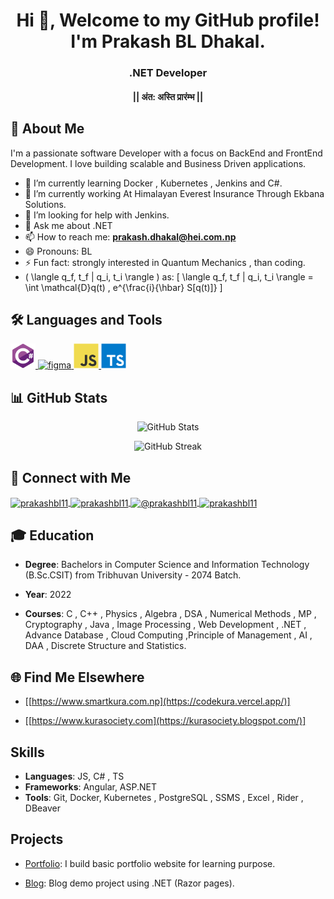 <h1 align="center">Hi 👋, Welcome to my GitHub profile! I'm Prakash BL Dhakal.</h1>
<h3 align="center"> .NET Developer </h3>
<h4  align="center"><b></b>|| अंत: अस्ति प्रारंम्भ ||</h4>

## 💼 About Me

I'm a passionate software Developer with a focus on BackEnd and FrontEnd Development.
I love building scalable and Business Driven applications.

- 🌱 I’m currently learning Docker , Kubernetes , Jenkins and C#.
- 👯 I’m currently working At Himalayan Everest Insurance Through Ekbana Solutions.
- 🤔 I’m looking for help with Jenkins.
- 💬 Ask me about .NET
- 📫 How to reach me: **prakash.dhakal@hei.com.np**
- 😄 Pronouns: BL
- ⚡ Fun fact: strongly interested in Quantum Mechanics , than coding.
-  \( \langle q_f, t_f | q_i, t_i \rangle \) as:
  \[
  \langle q_f, t_f | q_i, t_i \rangle = \int \mathcal{D}q(t) \, e^{\frac{i}{\hbar} S[q(t)]}
  \]

## 🛠️ Languages and Tools

<p align="left">
  <a href="https://www.w3schools.com/cs/" target="_blank" rel="noreferrer">
    <img src="https://raw.githubusercontent.com/devicons/devicon/master/icons/csharp/csharp-original.svg" alt="csharp" width="40" height="40"/>
  </a>
  <a href="https://www.figma.com/" target="_blank" rel="noreferrer">
    <img src="https://www.vectorlogo.zone/logos/figma/figma-icon.svg" alt="figma" width="40" height="40"/>
  </a>
  <a href="https://developer.mozilla.org/en-US/docs/Web/JavaScript" target="_blank" rel="noreferrer">
    <img src="https://raw.githubusercontent.com/devicons/devicon/master/icons/javascript/javascript-original.svg" alt="javascript" width="40" height="40"/>
  </a>
  <a href="https://www.typescriptlang.org/" target="_blank" rel="noreferrer">
    <img src="https://raw.githubusercontent.com/devicons/devicon/master/icons/typescript/typescript-original.svg" alt="typescript" width="40" height="40"/>
  </a>
</p>

## 📊 GitHub Stats

<p align="center">
  <img src="https://github-readme-stats.vercel.app/api?username=prakashbl11&show_icons=true&theme=dark&locale=en" alt="GitHub Stats" />
</p>
<p align="center">
  <img src="https://github-readme-streak-stats.herokuapp.com/?user=prakashbl11&theme=dark" alt="GitHub Streak" />
</p>


## 🔗 Connect with Me

<p align="left">
  <a href="https://twitter.com/prakashbl11" target="_blank">
    <img align="center" src="https://raw.githubusercontent.com/rahuldkjain/github-profile-readme-generator/master/src/images/icons/Social/twitter.svg" alt="prakashbl11" height="30" width="40" />
  </a>
  <a href="https://linkedin.com/in/prakashbl11/" target="_blank">
    <img align="center" src="https://raw.githubusercontent.com/rahuldkjain/github-profile-readme-generator/master/src/images/icons/Social/linked-in-alt.svg" alt="prakashbl11" height="30" width="40" />
  </a>
  <a href="https://medium.com/@prakashbl11" target="_blank">
    <img align="center" src="https://raw.githubusercontent.com/rahuldkjain/github-profile-readme-generator/master/src/images/icons/Social/medium.svg" alt="@prakashbl11" height="30" width="40" />
  </a>
  <a href="https://www.leetcode.com/prakashbl11" target="_blank">
    <img align="center" src="https://raw.githubusercontent.com/rahuldkjain/github-profile-readme-generator/master/src/images/icons/Social/leet-code.svg" alt="prakashbl11" height="30" width="40" />
  </a>
</p>


## 🎓 Education

- **Degree**: Bachelors in Computer Science and Information Technology (B.Sc.CSIT) from Tribhuvan University - 2074 Batch.
  
- **Year**: 2022
  
- **Courses**: C , C++ , Physics , Algebra , DSA , Numerical Methods , MP , Cryptography , Java , Image Processing , Web Development , .NET , Advance Database , Cloud Computing ,Principle of Management , AI , DAA , Discrete Structure and Statistics.

## 🌐 Find Me Elsewhere

- [[https://www.smartkura.com.np](https://codekura.vercel.app/)]

- [[https://www.kurasociety.com](https://kurasociety.blogspot.com/)]

## Skills

- **Languages**: JS, C# , TS
- **Frameworks**: Angular, ASP.NET
- **Tools**: Git, Docker, Kubernetes , PostgreSQL , SSMS , Excel , Rider , DBeaver

## Projects

- [Portfolio](https://github.com/prakashbl11/portfolio-basic): I build basic portfolio website for learning purpose.
  
- [Blog](https://github.com/prakashbl11/blog-basic): Blog demo project using .NET (Razor pages).



